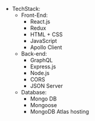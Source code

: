 - TechStack: 
  - Front-End: 
      - React.js
      - Redux
      - HTML + CSS
      - JavaScript
      - Apollo Client
  - Back-end: 
      - GraphQL 
      - Express.js
      - Node.js
      - CORS
      - JSON Server
  - Database: 
      - Mongo DB
      - Mongoose 
      - MongoDB Atlas hosting
